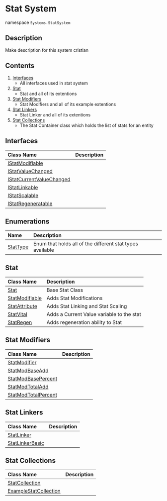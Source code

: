 # Stat System

namespace `Systems.StatSystem`

## Description

Make description for this system cristian

## Contents

1. [Interfaces][1]
    - All interfaces used in stat system
1. [Stat][2]
    - Stat and all of its extentions
1. [Stat Modifiers][3]
    - Stat Modifiers and all of its example extentions
1. [Stat Linkers][4]
    - Stat Linker and all of its extentions
1. [Stat Collections][26]
    - The Stat Container class which holds the list of stats for an entity

## Interfaces

| Class Name | Description |
| :--------- | :---------- |
| [IStatModifiable][5] |  |
| [IStatValueChanged][6] |  |
| [IStatCurrentValueChanged][7] |  |
| [IStatLinkable][8] |  |
| [IStatScalable][9] |  |
| [IStatRegeneratable][10] |  |

## Enumerations

| Name | Description |
| :--- | :---------- |
| [StatType][23] | Enum that holds all of the different stat types available |

## Stat

| Class Name | Description |
| :--------- | :---------- |
| [Stat][11] | Base Stat Class |
| [StatModifiable][12] | Adds Stat Modifications |
| [StatAttribute][13] | Adds Stat Linking and Stat Scaling |
| [StatVital][14] | Adds a Current Value variable to the stat |
| [StatRegen][15] | Adds regeneration ability to Stat |

## Stat Modifiers

| Class Name | Description |
| :--------- | :---------- |
| [StatModifier][16] |  |
| [StatModBaseAdd][17] |  |
| [StatModBasePercent][18] |  |
| [StatModTotalAdd][19] |  |
| [StatModTotalPercent][20] |  |

## Stat Linkers

| Class Name | Description |
| :--------- | :---------- |
| [StatLinker][21] |  |
| [StatLinkerBasic][22] |  |

## Stat Collections

| Class Name | Description |
| :--------- | :---------- |
| [StatCollection][24] |  |
| [ExampleStatCollection][25] |  |

[1]: #interfaces
[2]: #stat
[3]: #stat-modifiers
[4]: #stat-linkers
[26]: #stat-collections

[5]: Interfaces/IStatModifiable/IStatModifiable.md
[6]: Interfaces/IStatValueChange/IStatValueChanged.md
[7]: Interfaces/IStatValueChange/IStatCurrentValueChanged.md
[8]: Interfaces/IStatLinkable/IStatLinkable.md
[9]: Interfaces/IStatScalable/IStatScalable.md
[10]: Interfaces/IStatRegeneratable/IStatRegeneratable.md

[11]: Stats/Stat.md
[12]: Stats/Extentions/Modifiable/StatModifiable.md
[13]: Stats/Extentions/Attribute/StatAttribute,md
[14]: Stats/Extentions/Vital/StatVital.md
[15]: Stats/Extentions/Regeneratable/StatRegeneratable.md

[16]: Modifiers/StatModifier.md
[17]: Modifiers/Extentions/
[18]: Modifiers/Extentions/
[19]: Modifiers/Extentions/
[20]: Modifiers/Extentions/

[21]: Linkers/StatLinker.md
[22]: Linkers/Extentions/StatLinkerBasic.md

[23]: StatTypes/StatType.md

[24]: StatCollections/StatCollection.md
[25]: StatCollections/Extentions/ExampleStatCollection.md